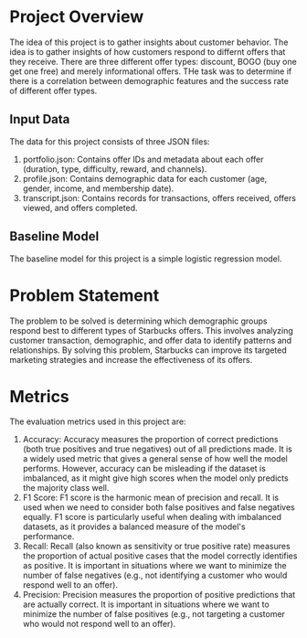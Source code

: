 # Project Overview
The idea of this project is to gather insights about customer behavior. The idea is to gather insights of how customers respond to differnt offers that they receive. There are three different offer types: discount, BOGO (buy one get one free) and merely informational offers. THe task was to determine if there is a correlation between demographic features and the success rate of different offer types.


## Input Data
The data for this project consists of three JSON files:
1.	portfolio.json: Contains offer IDs and metadata about each offer (duration, type, difficulty, reward, and channels).
2.	profile.json: Contains demographic data for each customer (age, gender, income, and membership date).
3.	transcript.json: Contains records for transactions, offers received, offers viewed, and offers completed.

## Baseline Model 
The baseline model for this project is a simple logistic regression model. 


# Problem Statement
The problem to be solved is determining which demographic groups respond best to different types of Starbucks offers. This involves analyzing customer transaction, demographic, and offer data to identify patterns and relationships. By solving this problem, Starbucks can improve its targeted marketing strategies and increase the effectiveness of its offers.


# Metrics
The evaluation metrics used in this project are: 

1. Accuracy: Accuracy measures the proportion of correct predictions (both true positives and true negatives) out of all predictions made. It is a widely used metric that gives a general sense of how well the model performs. However, accuracy can be misleading if the dataset is imbalanced, as it might give high scores when the model only predicts the majority class well.
2. F1 Score: F1 score is the harmonic mean of precision and recall. It is used when we need to consider both false positives and false negatives equally. F1 score is particularly useful when dealing with imbalanced datasets, as it provides a balanced measure of the model's performance.
3. Recall: Recall (also known as sensitivity or true positive rate) measures the proportion of actual positive cases that the model correctly identifies as positive. It is important in situations where we want to minimize the number of false negatives (e.g., not identifying a customer who would respond well to an offer).
4. Precision: Precision measures the proportion of positive predictions that are actually correct. It is important in situations where we want to minimize the number of false positives (e.g., not targeting a customer who would not respond well to an offer).